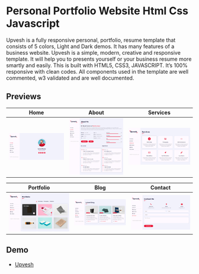 # Personal Portfolio Website Html Css Javascript

Upvesh is a  fully responsive personal, portfolio, resume template that consists of 5 colors, Light and Dark demos. It has many features of a business website. Upvesh is a simple, modern, creative and responsive template. It will help you to presents yourself or your business resume more smartly and easily. This is built with HTML5, CSS3, JAVASCRIPT. It’s 100% responsive with clean codes. All components used in the template are well commented, w3 validated and are well documented. 

## Previews

| Home | About | Services
| --- | --- | --- |
| [![Home](https://github.com/DanielSPF/personal-website/blob/master/project-content/Section%20Screens/1-home.jpg)](https://github.com/DanielSPF/personal-website/blob/master/project-content/Section%20Screens/1-home.jpg) | [![About](https://github.com/DanielSPF/personal-website/blob/master/project-content/Section%20Screens/2-About.jpg)](https://github.com/https://github.com/DanielSPF/personal-website/blob/master/project-content/Section%20Screens/2-About.jpg) | [![Services](https://github.com/DanielSPF/personal-website/blob/master/project-content/Section%20Screens/3-Services.jpg)](https://github.com/DanielSPF/personal-website/blob/master/project-content/Section%20Screens/3-Services.jpg)

| Portfolio | Blog | Contact
| --- | --- | --- |
| [![Portfolio](https://github.com/DanielSPF/personal-website/blob/master/project-content/Section%20Screens/4-Portfolio.jpg)](https://github.com/DanielSPF/personal-website/blob/master/project-content/Section%20Screens/4-Portfolio.jpg) | [![Blog](https://github.com/DanielSPF/personal-website/blob/master/project-content/Section%20Screens/5-Blog.jpg)](https://github.com/DanielSPF/personal-website/blob/master/project-content/Section%20Screens/5-Blog.jpg) | [![Contact](https://github.com/DanielSPF/personal-website/blob/master/project-content/Section%20Screens/6-Contact.jpg)](https://github.com/DanielSPF/personal-website/blob/master/project-content/Section%20Screens/6-Contact.jpg)

## Demo

- [Upvesh](https://afidyoga.github.io/Personal-Portfolio/)
